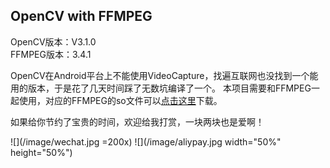 ## OpenCV with FFMPEG

OpenCV版本：V3.1.0  
FFMPEG版本：3.4.1  


OpenCV在Android平台上不能使用VideoCapture，找遍互联网也没找到一个能用的版本，于是花了几天时间踩了无数坑编译了一个。
本项目需要和FFMPEG一起使用，对应的FFMPEG的so文件可以[点击这里](https://github.com/hellojiawa/FFMPEG-for-android)下载。
  
    
      
      

如果给你节约了宝贵的时间，欢迎给我打赏，一块两块也是爱啊！

![](/image/wechat.jpg =200x)          ![](/image/aliypay.jpg width="50%" height="50%")
